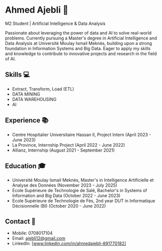# Ahmed Ajebli 🚀

M2 Student | Artificial Intelligence & Data Analysis

Passionate about leveraging the power of data and AI to solve real-world problems. Currently pursuing a Master's degree in Artificial Intelligence and Data Analysis at Université Moulay Ismail Meknès, building upon a strong foundation in Information Systems and Big Data. Eager to apply my skills and knowledge to contribute to innovative projects and research in the field of AI.

## Skills 💻
- Extract, Transform, Load (ETL)
- DATA MINING
- DATA WAREHOUSING
- AI

## Experience 📚
- Centre Hospitalier Universitaire Hassan II, Project Intern (April 2023 - June 2023)
- La Province, Internship Project (April 2022 - June 2022)
- Allianz, Internship (August 2021 - September 2021)

## Education 🎓
- Université Moulay Ismail Meknès, Master's in Intelligence Artificielle et Analyse des Données (November 2023 - July 2025)
- Ecole Supérieure de Technologie de Salé, Bachelor's in Systems of Information and Big Data (October 2022 - June 2023)
- Ecole Supérieure de Technologie de Fès, 2nd year DUT in Informatique Décisionnelle (BI) (October 2020 - June 2022)

## Contact 📱
- Mobile: 0708017104
- Email: ajebli12@gmail.com
- LinkedIn: [www.linkedin.com/in/ahmedajebli-891770182]

